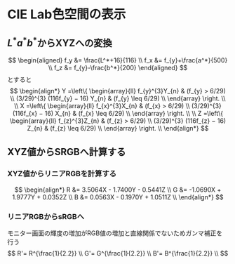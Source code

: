 # CIE Lab色空間の表示

## $L^*a^*b^*$からXYZへの変換
$$
\begin{aligned}
f_y &= \frac{L^*+16}{116} \\
f_x &= f_{y}+\frac{a^*}{500} \\
f_z &= f_{y}-\frac{b^*}{200} 
\end{aligned}
$$
とすると
$$
\begin{align*}
 Y =\left\{ \begin{array}{ll}
  f_{y}^{3}Y_{n} & (f_{y} > 6/29) \\
  (3/29)^{3} (116f_{y} − 16) Y_{n} & (f_{y} \leq 6/29) \\
 \end{array} \right. \\
\\
 X =\left\{ \begin{array}{ll}
  f_{x}^{3}X_{n} & (f_{x} > 6/29) \\
  (3/29)^{3} (116f_{x} − 16) X_{n} & (f_{x} \leq 6/29) \\
 \end{array} \right. \\
  \\
  Z =\left\{ \begin{array}{ll}
  f_{z}^{3}Z_{n} & (f_{z} > 6/29) \\
  (3/29)^{3} (116f_{z} − 16) Z_{n} & (f_{z} \leq 6/29) \\
 \end{array} \right. \\
\end{align*}
$$
## XYZ値からSRGBへ計算する
### XYZ値からリニアRGBを計算する
$$
\begin{align*}
R &= 3.5064X - 1.7400Y - 0.5441Z  \\
G &= -1.0690X  + 1.9777Y + 0.0352Z \\ 
B &= 0.0563X - 0.1970Y + 1.0511Z \\
\end{align*}
$$
### リニアRGBからsRGBへ
モニター画面の輝度の増加がRGB値の増加と直線関係でないためガンマ補正を行う
$$
R'= R^{\frac{1}{2.2}} \\
G'= G^{\frac{1}{2.2}} \\
B'= B^{\frac{1}{2.2}} \\
$$